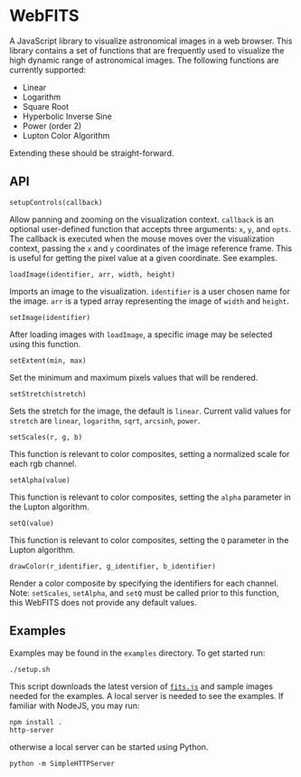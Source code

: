 # WebFITS

A JavaScript library to visualize astronomical images in a web browser.  This library contains a set of functions that are frequently used to visualize the high dynamic range of astronomical images.  The following functions are currently supported:

  * Linear
  * Logarithm
  * Square Root
  * Hyperbolic Inverse Sine
  * Power (order 2)
  * Lupton Color Algorithm

Extending these should be straight-forward.


## API

    setupControls(callback)
Allow panning and zooming on the visualization context.  `callback` is an optional user-defined function that accepts three arguments: `x`, `y`, and `opts`.  The callback is executed when the mouse moves over the visualization context, passing the `x` and `y` coordinates of the image reference frame.  This is useful for getting the pixel value at a given coordinate.  See examples.

    loadImage(identifier, arr, width, height)
Imports an image to the visualization.  `identifier` is a user chosen name for the image. `arr` is a typed array representing the image of `width` and `height`.

    setImage(identifier)
After loading images with `loadImage`, a specific image may be selected using this function.

    setExtent(min, max)
Set the minimum and maximum pixels values that will be rendered.

    setStretch(stretch)
Sets the stretch for the image, the default is `linear`.  Current valid values for `stretch` are `linear`, `logarithm`, `sqrt`, `arcsinh`, `power`.

    setScales(r, g, b)
This function is relevant to color composites, setting a normalized scale for each rgb channel.

    setAlpha(value)
This function is relevant to color composites, setting the `alpha` parameter in the Lupton algorithm.

    setQ(value)
This function is relevant to color composites, setting the `Q` parameter in the Lupton algorithm.

    drawColor(r_identifier, g_identifier, b_identifier)
Render a color composite by specifying the identifiers for each channel.  Note: `setScales`, `setAlpha`, and `setQ` must be called prior to this function, this WebFITS does not provide any default values.


## Examples

Examples may be found in the `examples` directory.  To get started run:

    ./setup.sh

This script downloads the latest version of [`fits.js`](http://astrojs.github.com/fitsjs/) and sample images needed for the examples.  A local server is needed to see the examples.  If familiar with NodeJS, you may run:

    npm install .
    http-server

otherwise a local server can be started using Python.

    python -m SimpleHTTPServer
